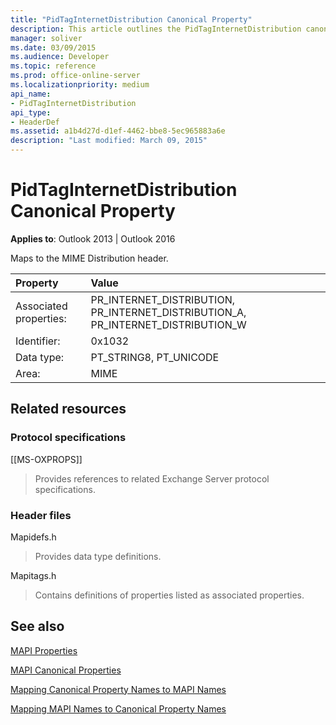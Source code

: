 ```yaml
---
title: "PidTagInternetDistribution Canonical Property"
description: This article outlines the PidTagInternetDistribution canonical property, which maps to the MIME Distribution header.
manager: soliver
ms.date: 03/09/2015
ms.audience: Developer
ms.topic: reference
ms.prod: office-online-server
ms.localizationpriority: medium
api_name:
- PidTagInternetDistribution
api_type:
- HeaderDef
ms.assetid: a1b4d27d-d1ef-4462-bbe8-5ec965883a6e
description: "Last modified: March 09, 2015"
---
```


# PidTagInternetDistribution Canonical Property

  
  
**Applies to**: Outlook 2013 | Outlook 2016 
  
Maps to the MIME Distribution header.
  
|Property|Value|
|:-----|:-----|
|Associated properties:  <br/> |PR_INTERNET_DISTRIBUTION, PR_INTERNET_DISTRIBUTION_A, PR_INTERNET_DISTRIBUTION_W  <br/> |
|Identifier:  <br/> |0x1032  <br/> |
|Data type:  <br/> |PT_STRING8, PT_UNICODE  <br/> |
|Area:  <br/> |MIME  <br/> |
   
## Related resources

### Protocol specifications

[[MS-OXPROPS]] 
  
> Provides references to related Exchange Server protocol specifications.
    
### Header files

Mapidefs.h
  
> Provides data type definitions.
    
Mapitags.h
  
> Contains definitions of properties listed as associated properties.
    
## See also



[MAPI Properties](mapi-properties.md)
  
[MAPI Canonical Properties](mapi-canonical-properties.md)
  
[Mapping Canonical Property Names to MAPI Names](mapping-canonical-property-names-to-mapi-names.md)
  
[Mapping MAPI Names to Canonical Property Names](mapping-mapi-names-to-canonical-property-names.md)

